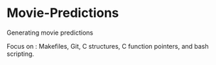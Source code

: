 # Movie-Predictions
Generating movie predictions 


Focus on : Makefiles, Git, C structures, C function pointers, and bash scripting.
